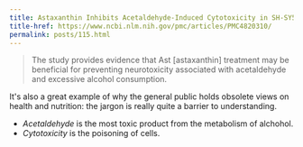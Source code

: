 ```yaml
---
title: Astaxanthin Inhibits Acetaldehyde-Induced Cytotoxicity in SH-SY5Y Cells by Modulating Akt/CREB and p38MAPK/ERK Signaling Pathways
title-href: https://www.ncbi.nlm.nih.gov/pmc/articles/PMC4820310/
permalink: posts/115.html
---
```


> The study provides evidence that <span class="sc">A</span>st [astaxanthin] treatment may be beneficial for preventing neurotoxicity associated with acetaldehyde and excessive alcohol consumption.

It's also a great example of why the general public holds obsolete views on health and nutrition: the jargon is really quite a barrier to understanding.

* _Acetaldehyde_ is the most toxic product from the metabolism of alchohol.
* _Cytotoxicity_ is the poisoning of cells.